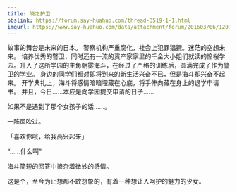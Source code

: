 ```yaml
---
title: 晓之护卫
bbslink: https://forum.say-huahuo.com/thread-3519-1-1.html
imgurl: https://www.say-huahuo.com/data/attachment/forum/201603/06/120718wkaoc937ldcaasmq.jpg
---
```


故事的舞台是未来的日本。
警察机构严重腐化，社会上犯罪猖獗。迷茫的空想未来。
培养优秀的警卫，同时还有一流的资产家家里的千金大小姐们就读的怜桜学园。升入了这所学园的主角朝雾海斗，在经过了严格的训练后，圆满完成了作为警卫的学业。
身边的同学们都对即将到来的新生活兴奋不已，但是海斗却兴奋不起来。
开学典礼上，海斗将感情暗暗埋藏在心底，将手伸向藏在身上的退学申请书。
并且，今日……本应是向学园提交申请的日子……

如果不是遇到了那个女孩子的话……。

一阵风吹过。

「喜欢你哦，给我高兴起来」

“……什么啊”

海斗简短的回答中掺杂着微妙的感情。

这是个，至今为止想都不敢想象的，有着一种想让人呵护的魅力的少女。<!--more-->
